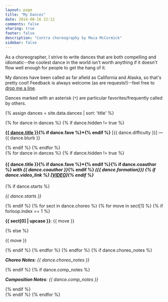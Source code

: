 ```yaml
---
layout: page
title: "My Dances"
date: 2014-08-16 22:12
comments: false
sharing: true
footer: false
description: "Contra choreography by Maia McCormick"
sidebar: false
---
```

As a choreographer, I strive to write dances that are both compelling and idiomatic--the coolest dance in the world isn't worth anything if it doesn't flow well enough for people to get the hang of it.

My dances have been called as far afield as California and Alaska, so that's pretty cool! Feedback is always welcome (as are requests!)--feel free to [drop me a line](/contact.html).

Dances marked with an asterisk (`*`) are particular favorites/frequently called by others.

<!-- TODO: style this better (and maybe have toggles/filters?!)
A note on dance difficulties:

* `accessible`: interesting and enjoyable for experienced dancers, but accessible for beginners, hard to mess up
* `advanced`: a little trickier, better suited to later in the evening or more experienced halls
* `expert`: you should probably only call these to a very experienced hall or at an advanced dance
-->

{% assign dances = site.data.dances | sort: 'title' %}

<div id="blurb-container">
  {% for dance in dances %}
    {% if dance.hidden != true %}
      <p>
        <strong><a class="dance-title" href="#{{ dance.title | slugify | replace: '-', '' }}">{{ dance.title }}</a>{% if dance.fave %}*{% endif %}</strong> [<span class="dance-difficulty">{{ dance.difficulty }}</span>] — <span class="dance-blurb">{{ dance.blurb }}</span>
      </p>
    {% endif %}
  {% endfor %}
</div>

<div id="dance-container">
  {% for dance in dances %}
    {% if dance.hidden != true %}
      <div class="dance" id="{{ dance.title | slugify | replace: '-', '' }}">
        <h4>{{ dance.title }}{% if dance.fave %}*{% endif %}{% if dance.coauthor %} <em class="coauthor">with {{ dance.coauthor }}</em>{% endif %} <em>({{ dance.formation}})
          {% if dance.video_link %} [<a href="{{ dance.video_link }}" target="_blank">VIDEO</a>]{% endif %}
        </em></h4>
        {% if dance.starts %}
          <p class="dance-starts"><em>{{ dance.starts }}</em></p>
        {% endif %}
        {% for sect in dance.choreo %}
          {% for move in sect[1] %}
            {% if forloop.index == 1 %}
              <p><strong>{{ sect[0] | upcase }}</strong>: {{ move }}</p>
            {% else %}
              <p>{{ move }}</p>
            {% endif %}
          {% endfor %}
        {% endfor %}
        {% if dance.choreo_notes %}
          <p><em><strong>Choreo Notes</strong>: <span class="dance-notes">{{ dance.choreo_notes }}</span></em></p>
        {% endif %}
        {% if dance.comp_notes %}
          <p><em><strong>Composition Notes</strong>: <span class="dance-notes">{{ dance.comp_notes }}</span></em></p>
        {% endif %}
      </div>
    {% endif %}
  {% endfor %}
</div>
